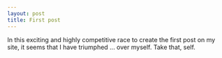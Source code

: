 ```yaml
---
layout: post
title: First post
---
```


In this exciting and highly competitive race to create the first post on my site, it seems that I have triumphed ... over myself. Take that, self.
